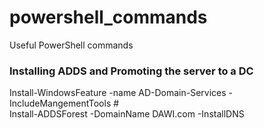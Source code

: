 # powershell_commands
Useful PowerShell commands


### Installing ADDS and Promoting the server to a DC

Install-WindowsFeature -name AD-Domain-Services -IncludeMangementTools #  
Install-ADDSForest -DomainName DAWI.com -InstallDNS
